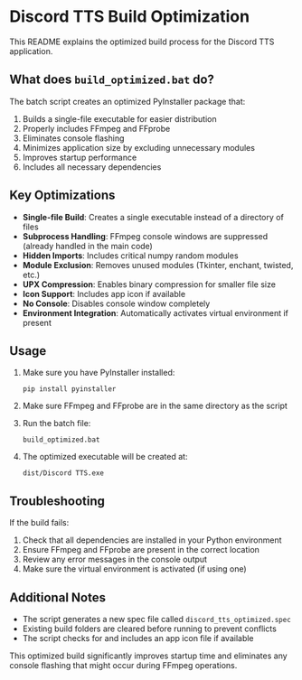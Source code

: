 # Discord TTS Build Optimization

This README explains the optimized build process for the Discord TTS application.

## What does `build_optimized.bat` do?

The batch script creates an optimized PyInstaller package that:

1. Builds a single-file executable for easier distribution
2. Properly includes FFmpeg and FFprobe
3. Eliminates console flashing
4. Minimizes application size by excluding unnecessary modules
5. Improves startup performance
6. Includes all necessary dependencies

## Key Optimizations

- **Single-file Build**: Creates a single executable instead of a directory of files
- **Subprocess Handling**: FFmpeg console windows are suppressed (already handled in the main code)
- **Hidden Imports**: Includes critical numpy random modules
- **Module Exclusion**: Removes unused modules (Tkinter, enchant, twisted, etc.)
- **UPX Compression**: Enables binary compression for smaller file size
- **Icon Support**: Includes app icon if available
- **No Console**: Disables console window completely
- **Environment Integration**: Automatically activates virtual environment if present

## Usage

1. Make sure you have PyInstaller installed:
   ```
   pip install pyinstaller
   ```

2. Make sure FFmpeg and FFprobe are in the same directory as the script

3. Run the batch file:
   ```
   build_optimized.bat
   ```

4. The optimized executable will be created at:
   ```
   dist/Discord TTS.exe
   ```

## Troubleshooting

If the build fails:

1. Check that all dependencies are installed in your Python environment
2. Ensure FFmpeg and FFprobe are present in the correct location
3. Review any error messages in the console output
4. Make sure the virtual environment is activated (if using one)

## Additional Notes

- The script generates a new spec file called `discord_tts_optimized.spec`
- Existing build folders are cleared before running to prevent conflicts
- The script checks for and includes an app icon file if available

This optimized build significantly improves startup time and eliminates any console flashing that might occur during FFmpeg operations. 